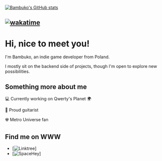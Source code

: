 [![Bambuko's GitHub stats](https://github-readme-stats.vercel.app/api?username=BambukoDev&theme=transparent)](https://github.com/BambukoDev)

[![wakatime](https://wakatime.com/badge/user/018e9993-ce37-4875-81db-31d234d7b490.svg)](https://wakatime.com/@018e9993-ce37-4875-81db-31d234d7b490)
---
# Hi, nice to meet you!
I'm Bambuko, an indie game developer from Poland.

I mostly sit on the backend side of projects, though I'm open to explore new possibilities.
## Something more about me
  💻 Currently working on Qwerty's Planet 🌍

  🎸 Proud guitarist

  ☢️ Metro Universe fan

## Find me on WWW
- [![Linktree](https://linktr.ee/bambuko)]
- [![SpaceHey](https://spacehey.com/bambuko)]
